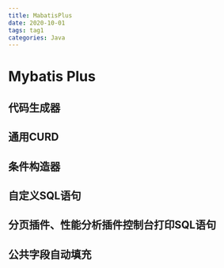 ```yaml
---
title: MabatisPlus
date: 2020-10-01
tags: tag1
categories: Java
---
```

# Mybatis Plus  

## 代码生成器  

## 通用CURD  

## 条件构造器  

## 自定义SQL语句  

## 分页插件、性能分析插件控制台打印SQL语句  

## 公共字段自动填充  
